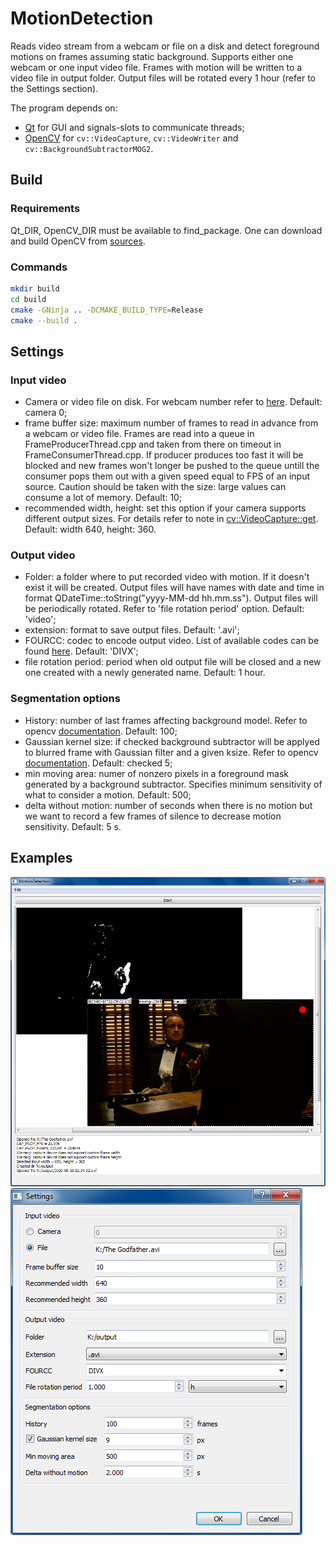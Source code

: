 # MotionDetection

Reads video stream from a webcam or file on a disk and detect foreground motions on frames assuming static background. Supports either one webcam or one input video file. Frames with motion will be written to a video file in output folder. Output files will be rotated every 1 hour (refer to the Settings section).

The program depends on:

- [Qt](https://www.qt.io/offline-installers) for GUI and signals-slots to communicate threads;
- [OpenCV](https://opencv.org/) for `cv::VideoCapture`, `cv::VideoWriter` and `cv::BackgroundSubtractorMOG2`.

## Build

### Requirements

Qt_DIR, OpenCV_DIR must be available to find_package. One can download and build OpenCV from [sources](https://github.com/opencv/opencv).

### Commands

```bash
mkdir build
cd build
cmake -GNinja .. -DCMAKE_BUILD_TYPE=Release
cmake --build .
```

## Settings

### Input video

- Camera or video file on disk. For webcam number refer to [here](https://docs.opencv.org/4.4.0/d8/dfe/classcv_1_1VideoCapture.html#aabce0d83aa0da9af802455e8cf5fd181). Default: camera 0;
- frame buffer size: maximum number of frames to read in advance from a webcam or video file. Frames are read into a queue in FrameProducerThread.cpp and taken from there on timeout in FrameConsumerThread.cpp. If producer produces too fast it will be blocked and new frames won't longer be pushed to the queue untill the consumer pops them out with a given speed equal to FPS of an input source. Caution should be taken with the size: large values can consume a lot of memory. Default: 10;
- recommended width, height: set this option if your camera supports different output sizes. For details refer to note in [cv::VideoCapture::get](https://docs.opencv.org/4.3.0/d8/dfe/classcv_1_1VideoCapture.html#aa6480e6972ef4c00d74814ec841a2939). Default: width 640, height: 360.

### Output video

- Folder: a folder where to put recorded video with motion. If it doesn't exist it will be created. Output files will have names with date and time in format QDateTime::toString("yyyy-MM-dd hh.mm.ss"). Output files will be periodically rotated. Refer to 'file rotation period' option. Default: 'video';
- extension: format to save output files. Default: '.avi';
- FOURCC: codec to encode output video. List of available codes can be found [here](http://www.fourcc.org/codecs.php). Default: 'DIVX';
- file rotation period: period when old output file will be closed and a new one created with a newly generated name. Default: 1 hour.

### Segmentation options

- History: number of last frames affecting background model. Refer to opencv [documentation](https://docs.opencv.org/4.3.0/d7/d7b/classcv_1_1BackgroundSubtractorMOG2.html#a5e8b40fef89a582ce42d99d2453db67a). Default: 100;
- Gaussian kernel size: if checked background subtractor will be applyed to blurred frame with Gaussian filter and a given ksize. Refer to opencv [documentation](https://docs.opencv.org/4.3.0/d4/d86/group__imgproc__filter.html#gaabe8c836e97159a9193fb0b11ac52cf1). Default: checked 5;
- min moving area: numer of nonzero pixels in a foreground mask generated by a background subtractor. Specifies minimum sensitivity of what to consider a motion. Default: 500;
- delta without motion: number of seconds when there is no motion but we want to record a few frames of silence to decrease motion sensitivity. Default: 5 s.

## Examples

![Main screen](examples/images/MainScreen1.png)
![Settings](examples/images/Settings1.png)
